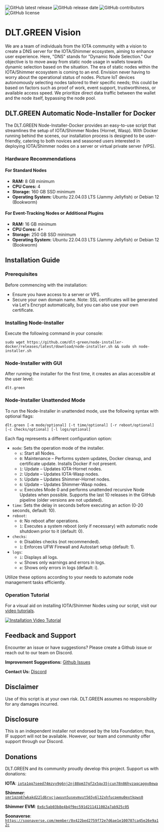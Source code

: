 ![GitHub latest release](https://img.shields.io/github/v/release/dlt-green/Node-Installer-docker)
![GitHub release date](https://img.shields.io/github/release-date/dlt-green/Node-Installer-docker)
![GitHub contributors](https://img.shields.io/github/contributors/dlt-green/Node-Installer-docker)
![GitHub license](https://img.shields.io/github/license/dlt-green/Node-Installer-docker)

# DLT.GREEN Vision

We are a team of individuals from the IOTA community with a vision to create a DNS server for the IOTA/Shimmer ecosystem, aiming to enhance user experience. Here, "DNS" stands for "Dynamic Node Selection." Our objective is to move away from static node usage in wallets towards dynamic selection based on the situation. The era of static nodes within the IOTA/Shimmer ecosystem is coming to an end. Envision never having to worry about the operational status of nodes. Picture IoT devices autonomously selecting nodes tailored to their specific needs; this could be based on factors such as proof of work, event support, trustworthiness, or available access speed. We prioritize direct data traffic between the wallet and the node itself, bypassing the node pool.

## DLT.GREEN Automatic Node-Installer for Docker

The DLT.GREEN Node-Installer-Docker provides an easy-to-use script that streamlines the setup of IOTA/Shimmer Nodes (Hornet, Wasp). With Docker running behind the scenes, our installation process is designed to be user-friendly, catering to both novices and seasoned users interested in deploying IOTA/Shimmer nodes on a server or virtual private server (VPS).

### Hardware Recommendations

#### For Standard Nodes
- **RAM:** 8 GB minimum
- **CPU Cores:** 4
- **Storage:** 160 GB SSD minimum
- **Operating System:** Ubuntu 22.04.03 LTS (Jammy Jellyfish) or Debian 12 (Bookworm)

#### For Event-Tracking Nodes or Additional Plugins
- **RAM:** 16 GB minimum
- **CPU Cores:** 4+
- **Storage:** 250 GB SSD minimum
- **Operating System:** Ubuntu 22.04.03 LTS (Jammy Jellyfish) or Debian 12 (Bookworm)

## Installation Guide

### Prerequisites
Before commencing with the installation:
- Ensure you have access to a server or VPS.
- Secure your own domain name.
Note: SSL certificates will be generated via Let's Encrypt automatically, but you can also use your own certificate.

### Installing Node-Installer

Execute the following command in your console:
```console
sudo wget https://github.com/dlt-green/node-installer-docker/releases/latest/download/node-installer.sh && sudo sh node-installer.sh
```

### Node-Installer with GUI

After running the installer for the first time, it creates an alias accessible at the user level:
```console
dlt.green
```

### Node-Installer Unattended Mode

To run the Node-Installer in unattended mode, use the following syntax with optional flags:
```console
dlt.green [-m mode/optional] [-t time/optional] [-r reboot/optional] [-c checks/optional] [-l logs/optional]
```

Each flag represents a different configuration option:

- `mode`: Sets the operation mode of the installer.
   - `s`: Start all Nodes.
   - `0`: Maintenance – Performs system updates, Docker cleanup, and certificate update. Installs Docker if not present.
   - `1`: Update – Updates IOTA-Hornet nodes.
   - `2`: Update – Updates IOTA-Wasp nodes.
   - `5`: Update – Updates Shimmer-Hornet nodes.
   - `6`: Update – Updates Shimmer-Wasp nodes.
   - `u`: Executes Mode 0 and performs unattended recursive Node Updates when possible. Supports the last 10 releases in the GitHub pipeline (older versions are not updated).
- `time`: Sets the delay in seconds before executing an action (0-20 seconds, default: 10).
- `reboot`:
   - `0`: No reboot after operations.
   - `1`: Executes a system reboot (only if necessary) with automatic node shutdown prior to it (default: 0).
- `checks`:
   - `0`: Disables checks (not recommended).
   - `1`: Enforces UFW Firewall and Autostart setup (default: 1).
- `logs`:
   - `i`: Displays all logs.
   - `w`: Shows only warnings and errors in logs.
   - `e`: Shows only errors in logs (default: i).

Utilize these options according to your needs to automate node management tasks efficiently.

### Operation Tutorial

For a visual aid on installing IOTA/Shimmer Nodes using our script, visit our [video tutorials](https://www.youtube.com/channel/UCg1PgTJ1NzdoS1JYcnJtDUg).

[![Installation Video Tutorial](https://github.com/dlt-green/Node-Installer-docker/assets/89119285/e6bb308b-29a7-48e6-8eac-809e3069139a)](https://www.youtube.com/channel/UCg1PgTJ1NzdoS1JYcnJtDUg)

## Feedback and Support

Encounter an issue or have suggestions? Please create a Github issue or reach out to our team on Discord.

**Improvement Suggestions:** [Github Issues](https://github.com/dlt-green/Node-Installer-docker/issues)

**Contact Us:** [Discord](https://discord.gg/XaBnsE5NGb)

## Disclaimer

Use of this script is at your own risk. DLT.GREEN assumes no responsibility for any damages incurred.

## Disclosure

This is an independent installer not endorsed by the Iota Foundation; thus, IF support will not be available. However, our team and community offer support through our Discord.

## Donations

DLT.GREEN and its community proudly develop this project. Support us with donations:

**IOTA**: [`iota1qq7seed74mzvy9g6nj2nj88pm37gf2x5qv35jcun78n86hyzaqcaggy8ewa`](https://explorer.iota.org/mainnet/addr/iota1qq7seed74mzvy9g6nj2nj88pm37gf2x5qv35jcun78n86hyzaqcaggy8ewa)

**Shimmer**: [`smr1qzp87wkakd22ld6rvcjuwuvn5usevmvut565y6l32xhfucpemu0extkpws0`](https://explorer.shimmer.network/shimmer/addr/smr1qzp87wkakd22ld6rvcjuwuvn5usevmvut565y6l32xhfucpemu0extkpws0)

**Shimmer EVM**: [`0x6c5ab03b8e4b4f9ec591d211411082a7ab925c05`](https://explorer.evm.shimmer.network/address/0x6c5aB03b8E4b4F9ec591D211411082A7ab925C05)

**Soonaverse**: [`https://soonaverse.com/member/0x422bed2759f72e7d6ae1e100707ca45e26e9a12c`](https://soonaverse.com/member/0x422bed2759f72e7d6ae1e100707ca45e26e9a12c)
